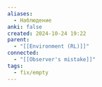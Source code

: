 ```yaml
---
aliases:
  - Наблюдение
anki: false
created: 2024-10-24 19:22
parent:
  - "[[Environment (RL)]]"
connected:
  - "[[Observer's mistake]]"
tags:
  - fix/empty
---
```

